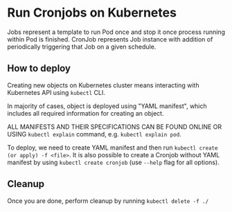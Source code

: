 # Run Cronjobs on Kubernetes
Jobs represent a template to run Pod once and stop it once process running within Pod is finished.
CronJob represents Job instance with addition of periodically triggering that Job on a given schedule.

## How to deploy
Creating new objects on Kubernetes cluster means interacting with Kubernetes API using `kubectl` CLI.

In majority of cases, object is deployed using "YAML manifest", which includes all required information for creating an object.

ALL MANIFESTS AND THEIR SPECIFICATIONS CAN BE FOUND ONLINE OR USING `kubectl explain` command, e.g. `kubectl explain pod`.

To deploy, we need to create YAML manifest and then run `kubectl create (or apply) -f <file>`. It is also possible to create a Cronjob without YAML manifest by using `kubectl create cronjob` (use `--help` flag for all options).

## Cleanup
Once you are done, perform cleanup by running `kubectl delete -f ./`
